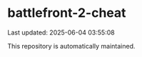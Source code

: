 # battlefront-2-cheat

Last updated: 2025-06-04 03:55:08

This repository is automatically maintained.
